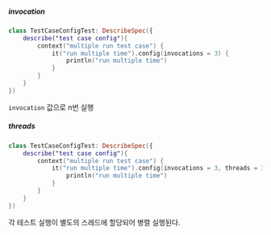 ##### invocation

``` kotlin
class TestCaseConfigTest: DescribeSpec({  
    describe("test case config"){  
        context("multiple run test case") {  
            it("run multiple time").config(invocations = 3) {  
                println("run multiple time")  
            }  
        }
    }
})
```

`invocation` 값으로 n번 실행


##### threads

```kotlin
class TestCaseConfigTest: DescribeSpec({  
    describe("test case config"){  
        context("multiple run test case") {  
            it("run multiple time").config(invocations = 3, threads = 3) {  
                println("run multiple time")  
            }  
        }    
    }
})
```

각 테스트 실행이 별도의 스레드에 할당되어 병렬 실행된다.

